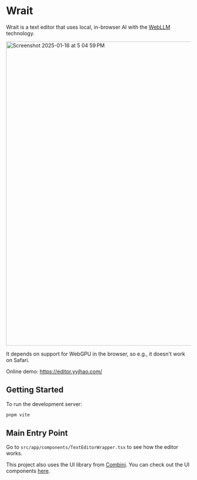 # Wrait

Wrait is a text editor that uses local, in-browser AI with the [WebLLM](https://webllm.mlc.ai/) technology.

<img width="829" alt="Screenshot 2025-01-16 at 5 04 59 PM" src="https://github.com/user-attachments/assets/fb1e795b-89e3-4cbc-8ffe-e9618136a9e0" />

It depends on support for WebGPU in the browser, so e.g., it doesn't work on Safari.

Online demo: https://editor.yyjhao.com/

## Getting Started

To run the development server:

```bash
pnpm vite
```

## Main Entry Point

Go to `src/app/components/TextEditorWrapper.tsx` to see how the editor works.

This project also uses the UI library from [Combini](https://combini.dev/). You can check out the UI components [here](https://combini.dev/workspace/14349b68-63b5-4223-b5ee-b8d12ee27538/).
